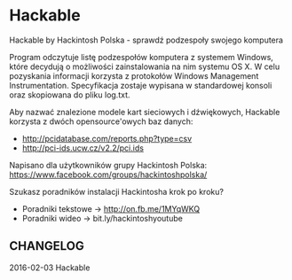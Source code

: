 # Hackable
Hackable by Hackintosh Polska - sprawdź podzespoły swojego komputera

Program odczytuje listę podzespołów komputera z systemem Windows, które decydują o możliwości zainstalowania na nim systemu OS X. W celu pozyskania informacji korzysta z protokołów Windows Management Instrumentation. Specyfikacja zostaje wypisana w standardowej konsoli oraz skopiowana do pliku log.txt.

Aby nazwać znalezione modele kart sieciowych i dźwiękowych, Hackable korzysta z dwóch opensource'owych baz danych: 
- http://pcidatabase.com/reports.php?type=csv
- http://pci-ids.ucw.cz/v2.2/pci.ids

Napisano dla użytkowników grupy Hackintosh Polska:
https://www.facebook.com/groups/hackintoshpolska/

Szukasz poradników instalacji Hackintosha krok po kroku?
- Poradniki tekstowe -> http://on.fb.me/1MYqWKQ
- Poradniki wideo -> bit.ly/hackintoshyoutube


CHANGELOG
-----------------------
2016-02-03  Hackable
